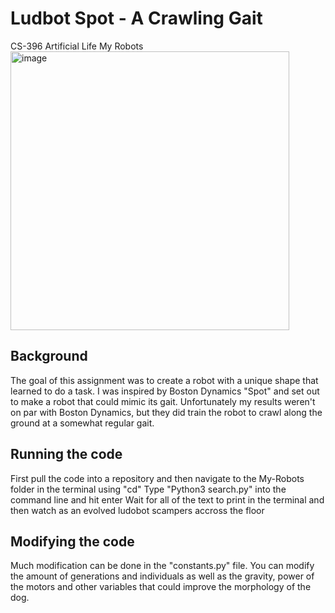 # Ludbot Spot - A Crawling Gait
CS-396 Artificial Life My Robots
<img width="446" alt="image" src="https://user-images.githubusercontent.com/58791683/217708483-50725982-06d4-4e9a-9fca-759fd732e8ae.png">
## Background
The goal of this assignment was to create a robot with a unique shape that learned to do a task. I was inspired by Boston Dynamics "Spot" and set out to make a robot that could mimic its gait. Unfortunately my results weren't on par with Boston Dynamics, but they did train the robot to crawl along the ground at a somewhat regular gait.
## Running the code
First pull the code into a repository and then navigate to the My-Robots folder in the terminal using "cd"
Type "Python3 search.py" into the command line and hit enter
Wait for all of the text to print in the terminal and then watch as an evolved ludobot scampers accross the floor

## Modifying the code
Much modification can be done in the "constants.py" file. You can modify the amount of generations and individuals as well as the gravity, power of the motors and other variables that could improve the morphology of the dog. 
